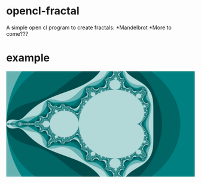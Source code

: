 # opencl-fractal
A simple open cl program to create fractals: 
  *Mandelbrot
  *More to come???

# example
![](/test.png)
